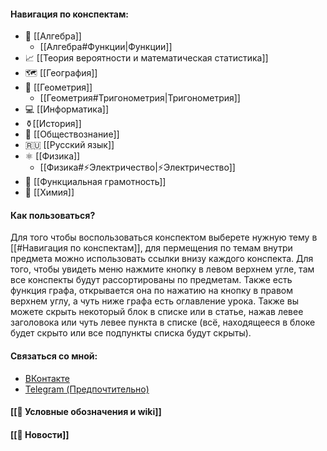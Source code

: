 #### Навигация по конспектам:
- 🔢 [[Алгебра]]
	- [[Алгебра#Функции|Функции]]
- 📈 [[Теория вероятности и математическая статистика]]
- 🗺 [[География]]
-  📐 [[Геометрия]]
	- [[Геометрия#Тригонометрия|Тригонометрия]]
-  💻 [[Информатика]]
- ⚱️[[История]]
- 👥 [[Обществознание]]
- 🇷🇺 [[Русский язык]]
- ⚛ [[Физика]]
	- [[Физика#⚡Электричество|⚡Электричество]]
- 📝 [[Функциальная грамотность]]
-  🧪 [[Химия]]

#### Как пользоваться?
Для того чтобы воспользоваться конспектом выберете нужную тему в [[#Навигация по конспектам]], для пермещения по темам внутри предмета можно использовать ссылки внизу каждого конспекта. Для того, чтобы увидеть меню нажмите кнопку в левом верхнем угле, там все конспекты будут рассортированы по предметам. Также есть функция графа, открывается она по нажатию на кнопку в правом верхнем углу, а чуть ниже графа есть оглавление урока. Также вы можете скрыть некоторый блок в списке или в статье, нажав левее заголовока или чуть левее пункта в списке (всё, находящееся в блоке будет скрыто или все подпункты списка будут скрыты).
#### Связаться со мной:
- [ВКонтакте](https://vk.com/ilian445)
- [Telegram (Предпочтительно)](https://t.me/giant47)
#### [[🔣 Условные обозначения и wiki]]
#### [[📰 Новости]]

